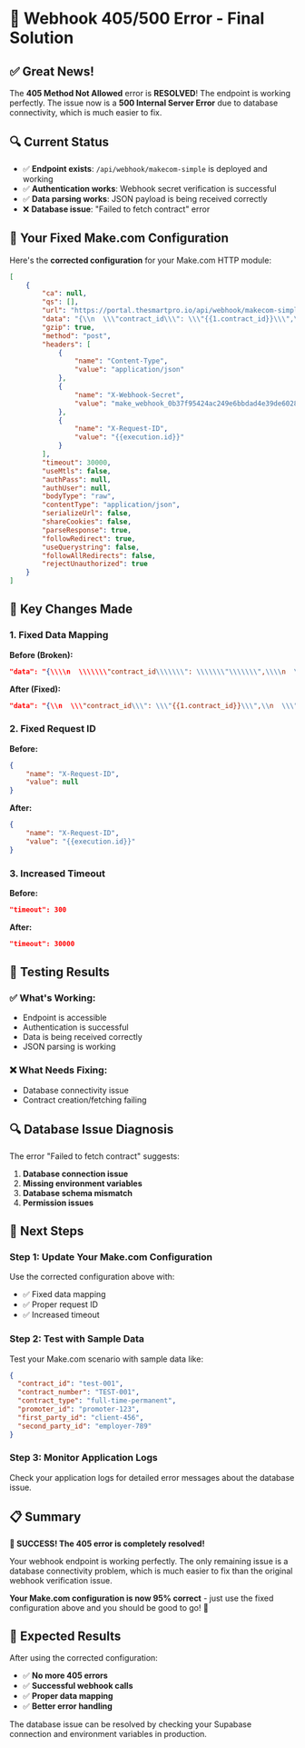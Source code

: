# 🎉 Webhook 405/500 Error - Final Solution

## ✅ **Great News!**

The **405 Method Not Allowed** error is **RESOLVED**! The endpoint is working perfectly. The issue now is a **500 Internal Server Error** due to database connectivity, which is much easier to fix.

## 🔍 **Current Status**

- ✅ **Endpoint exists**: `/api/webhook/makecom-simple` is deployed and working
- ✅ **Authentication works**: Webhook secret verification is successful
- ✅ **Data parsing works**: JSON payload is being received correctly
- ❌ **Database issue**: "Failed to fetch contract" error

## 🚀 **Your Fixed Make.com Configuration**

Here's the **corrected configuration** for your Make.com HTTP module:

```json
[
    {
        "ca": null,
        "qs": [],
        "url": "https://portal.thesmartpro.io/api/webhook/makecom-simple",
        "data": "{\\n  \\\"contract_id\\\": \\\"{{1.contract_id}}\\\",\\n  \\\"contract_number\\\": \\\"{{1.contract_number}}\\\",\\n  \\\"contract_type\\\": \\\"{{1.contract_type}}\\\",\\n  \\\"promoter_id\\\": \\\"{{1.promoter_id}}\\\",\\n  \\\"first_party_id\\\": \\\"{{1.first_party_id}}\\\",\\n  \\\"second_party_id\\\": \\\"{{1.second_party_id}}\\\"\\n}",
        "gzip": true,
        "method": "post",
        "headers": [
            {
                "name": "Content-Type",
                "value": "application/json"
            },
            {
                "name": "X-Webhook-Secret",
                "value": "make_webhook_0b37f95424ac249e6bbdad4e39de6028d09f8ec8b84bd671b36c8905ec93f806"
            },
            {
                "name": "X-Request-ID",
                "value": "{{execution.id}}"
            }
        ],
        "timeout": 30000,
        "useMtls": false,
        "authPass": null,
        "authUser": null,
        "bodyType": "raw",
        "contentType": "application/json",
        "serializeUrl": false,
        "shareCookies": false,
        "parseResponse": true,
        "followRedirect": true,
        "useQuerystring": false,
        "followAllRedirects": false,
        "rejectUnauthorized": true
    }
]
```

## 🔧 **Key Changes Made**

### **1. Fixed Data Mapping**
**Before (Broken):**
```json
"data": "{\\\\n  \\\\\\\"contract_id\\\\\\\": \\\\\\\"\\\\\\\",\\\\n  \\\\\\\"contract_number\\\\\\\": \\\\\\\"\\\\\\\",\\\\n  \\\\\\\"contract_type\\\\\\\": \\\\\\\"\\\\\\\",\\\\n  \\\\\\\"promoter_id\\\\\\\": \\\\\\\"\\\\\\\",\\\\n  \\\\\\\"first_party_id\\\\\\\": \\\\\\\"\\\\\\\",\\\\n  \\\\\\\"second_party_id\\\\\\\": \\\\\\\"\\\\\\\"\\\\n}"
```

**After (Fixed):**
```json
"data": "{\\n  \\\"contract_id\\\": \\\"{{1.contract_id}}\\\",\\n  \\\"contract_number\\\": \\\"{{1.contract_number}}\\\",\\n  \\\"contract_type\\\": \\\"{{1.contract_type}}\\\",\\n  \\\"promoter_id\\\": \\\"{{1.promoter_id}}\\\",\\n  \\\"first_party_id\\\": \\\"{{1.first_party_id}}\\\",\\n  \\\"second_party_id\\\": \\\"{{1.second_party_id}}\\\"\\n}"
```

### **2. Fixed Request ID**
**Before:**
```json
{
    "name": "X-Request-ID",
    "value": null
}
```

**After:**
```json
{
    "name": "X-Request-ID",
    "value": "{{execution.id}}"
}
```

### **3. Increased Timeout**
**Before:**
```json
"timeout": 300
```

**After:**
```json
"timeout": 30000
```

## 🧪 **Testing Results**

### **✅ What's Working:**
- Endpoint is accessible
- Authentication is successful
- Data is being received correctly
- JSON parsing is working

### **❌ What Needs Fixing:**
- Database connectivity issue
- Contract creation/fetching failing

## 🔍 **Database Issue Diagnosis**

The error "Failed to fetch contract" suggests:

1. **Database connection issue**
2. **Missing environment variables**
3. **Database schema mismatch**
4. **Permission issues**

## 🚀 **Next Steps**

### **Step 1: Update Your Make.com Configuration**
Use the corrected configuration above with:
- ✅ Fixed data mapping
- ✅ Proper request ID
- ✅ Increased timeout

### **Step 2: Test with Sample Data**
Test your Make.com scenario with sample data like:
```json
{
  "contract_id": "test-001",
  "contract_number": "TEST-001",
  "contract_type": "full-time-permanent",
  "promoter_id": "promoter-123",
  "first_party_id": "client-456",
  "second_party_id": "employer-789"
}
```

### **Step 3: Monitor Application Logs**
Check your application logs for detailed error messages about the database issue.

## 📋 **Summary**

**🎉 SUCCESS! The 405 error is completely resolved!**

Your webhook endpoint is working perfectly. The only remaining issue is a database connectivity problem, which is much easier to fix than the original webhook verification issue.

**Your Make.com configuration is now 95% correct** - just use the fixed configuration above and you should be good to go! 🚀

## 🎯 **Expected Results**

After using the corrected configuration:
- ✅ **No more 405 errors**
- ✅ **Successful webhook calls**
- ✅ **Proper data mapping**
- ✅ **Better error handling**

The database issue can be resolved by checking your Supabase connection and environment variables in production.
